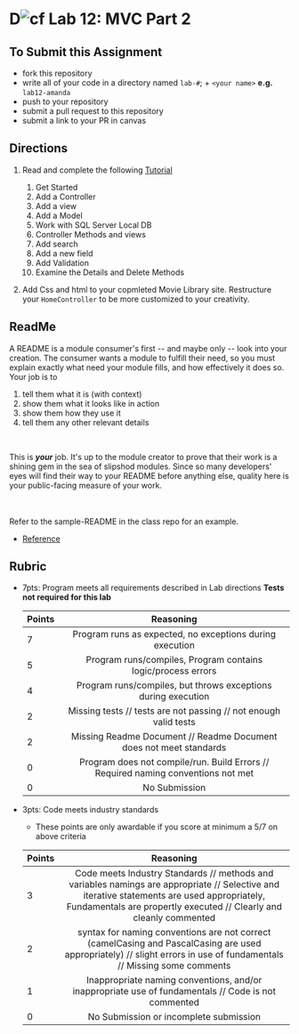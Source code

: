 D![cf](http://i.imgur.com/7v5ASc8.png) Lab 12: MVC Part 2
=====================================

## To Submit this Assignment
- fork this repository
- write all of your code in a directory named `lab-#`; + `<your name>` **e.g.** `lab12-amanda`
- push to your repository
- submit a pull request to this repository
- submit a link to your PR in canvas


## Directions

1. Read and complete the following [Tutorial](https://docs.microsoft.com/en-us/aspnet/core/tutorials/first-mvc-app/start-mvc?tabs=aspnetcore2x)
	1. Get Started
	1. Add a Controller
	1. Add a view
	1. Add a Model
	1. Work with SQL Server Local DB
	1. Controller Methods and views
	1. Add search
	1. Add a new field
	1. Add Validation
	1. Examine the Details and Delete Methods

1. Add Css and html to your copmleted Movie Library site. Restructure your `HomeController` to be more customized to your creativity.



## ReadMe
A README is a module consumer's first -- and maybe only -- look into your creation. The consumer wants a module to fulfill their need, so you must explain exactly what need your module fills, and how effectively it does so.
<br />
Your job is to

1. tell them what it is (with context)
2. show them what it looks like in action
3. show them how they use it
4. tell them any other relevant details
<br />

This is ***your*** job. It's up to the module creator to prove that their work is a shining gem in the sea of slipshod modules. Since so many developers' eyes will find their way to your README before anything else, quality here is your public-facing measure of your work.

<br /> <br /> Refer to the sample-README in the class repo for an example. 
- [Reference](https://github.com/noffle/art-of-readme)

## Rubric
- 7pts: Program meets all requirements described in Lab directions
**Tests not required for this lab**

	Points  | Reasoning | 
	 ------------ | :-----------: | 
	7       | Program runs as expected, no exceptions during execution |
	5       | Program runs/compiles, Program contains logic/process errors|
	4       | Program runs/compiles, but throws exceptions during execution |
	2       | Missing tests // tests are not passing // not enough valid tests |
	2       | Missing Readme Document // Readme Document does not meet standards |
	0       | Program does not compile/run. Build Errors // Required naming conventions not met |
	0       | No Submission |

- 3pts: Code meets industry standards
	- These points are only awardable if you score at minimum a 5/7 on above criteria

	Points  | Reasoning | 
	 ------------ | :-----------: | 
	3       | Code meets Industry Standards // methods and variables namings are appropriate // Selective and iterative statements are used appropriately, Fundamentals are propertly executed // Clearly and cleanly commented |
	2       | syntax for naming conventions are not correct (camelCasing and PascalCasing are used appropriately) // slight errors in use of fundamentals // Missing some comments |
	1       | Inappropriate naming conventions, and/or inappropriate use of fundamentals // Code is not commented  |
	0       | No Submission or incomplete submission |


